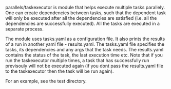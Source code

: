 parallels/taskexecutor is module that helps execute multiple tasks parallely. One can create dependencies between tasks, such that the dependent task will only be executed after all the dependencies are satisfied (i.e. all the dependencies are successfully executed). All the tasks are executed in a separate process.  

The module uses tasks.yaml as a configuration file. It also prints the results of a run in another yaml file - results.yaml. The tasks.yaml file specifies the tasks, its dependencies and any args that the task needs. The results.yaml contains the status of the task, the last execution time etc. Note that if you run the taskexecutor multiple times, a task that has successfully run previsouly will not be executed again (if you dont pass the results.yaml file to the taskexecutor then the task will be run again).

For an example, see the test directory.
